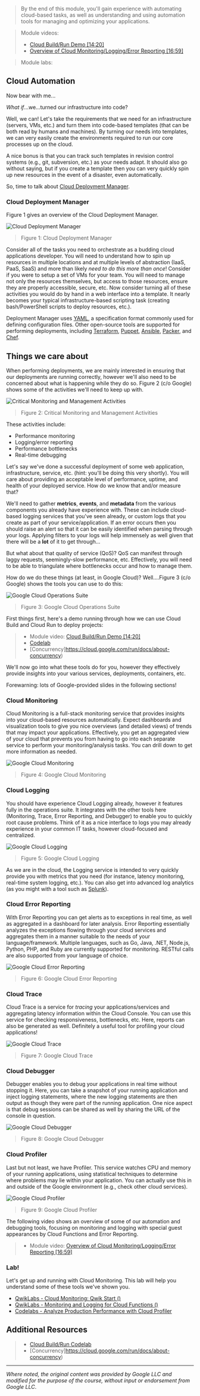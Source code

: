 > By the end of this module, you'll gain experience with automating cloud-based tasks, as well as understanding and using automation tools for managing and optimizing your applications.

> Module videos:
> * [Cloud Build/Run Demo [14:20]](https://youtu.be/VgPF8TKY-BA)
> * [Overview of Cloud Monitoring/Logging/Error Reporting [16:59]](https://youtu.be/muOUkOXxZv8)

> Module labs:

## Cloud Automation

Now bear with me...

*What if*...we...turned our infrastructure into code?

Well, we can!  Let's take the requirements that we need for an infrastructure (servers, VMs, etc.) and turn them into code-based templates (that can be both read by humans and machines).  By turning our needs into templates, we can very easily create the environments required to run our core processes up on the cloud.  

A nice bonus is that you can track such templates in revision control systems (e.g., git, subversion, etc.) as your needs adapt.  It should also go without saying, but if you create a template then you can very quickly spin up new resources in the event of a disaster, even automatically.

So, time to talk about [Cloud Deployment Manager](https://cloud.google.com/deployment-manager/).


### Cloud Deployment Manager

Figure 1 gives an overview of the Cloud Deployment Manager.  

![Cloud Deployment Manager](/CloudAppsDev/assets/images/10-deployment-mgr.png "Cloud Deployment Manager")

> Figure 1: Cloud Deployment Manager

Consider all of the tasks you need to orchestrate as a budding cloud applications developer.  You will need to understand how to spin up resources in multiple locations and at multiple levels of abstraction (IaaS, PaaS, SaaS) and more than likely *need to do this more than once*!  Consider if you were to setup a set of VMs for your team.  You will need to manage not only the resources themselves, but access to those resources, ensure they are properly accessible, secure, etc.  Now consider turning all of these activities you would do by hand in a web interface into a template.  It nearly becomes your typical infrastructure-based scripting task (creating bash/PowerShell scripts to deploy resources, etc.).

Deployment Manager uses [YAML](https://yaml.org/), a specification format commonly used for defining configuration files.  Other open-source tools are supported for performing deployments, including [Terraform](https://www.terraform.io/), [Puppet](https://puppet.com/), [Ansible](https://www.ansible.com/), [Packer](https://www.packer.io/), and [Chef](https://www.chef.io/products/chef-automate).

## Things we care about

When performing deployments, we are mainly interested in ensuring that our deployments are running correctly, however we'll also need to be concerned about what is happening while they do so.  Figure 2 (c/o Google) shows some of the activities we'll need to keep up with.

![Critical Monitoring and Management Activities](/CloudAppsDev/assets/images/10-critical.png "Critical Monitoring and Management Activities")

> Figure 2: Critical Monitoring and Management Activities

These activities include:

* Performance monitoring
* Logging/error reporting
* Performance bottlenecks
* Real-time debugging

Let's say we've done a successful deployment of some web application, infrastructure, service, etc. (hint: you'll be doing this very shortly).  You will care about providing an acceptable level of performance, uptime, and health of your deployed service.  How do we know that and/or measure that?

We'll need to gather **metrics**, **events**, and **metadata** from the various components you already have experience with.  These can include cloud-based logging services that you've seen already, or custom logs that you create as part of your service/application.  If an error occurs then you should raise an alert so that it can be easily identified when parsing through your logs.  Applying filters to your logs will help immensely as well given that there will be a **lot** of it to get through...

But what about that quality of service (QoS)?  QoS can manifest through laggy requests, seemingly-slow performance, etc.  Effectively, you will need to be able to triangulate where bottlenecks occur and how to manage them.

How do we do these things (at least, in Google Cloud)?  Well....Figure 3 (c/o Google) shows the tools you can use to do this:

![Google Cloud Operations Suite](/CloudAppsDev/assets/images/10-ops.png "Google Cloud Operations Suite")

> Figure 3: Google Cloud Operations Suite

First things first, here's a demo running through how we can use Cloud Build and Cloud Run to deploy projects:

> * Module video: [Cloud Build/Run Demo [14:20]](https://youtu.be/VgPF8TKY-BA)
> * [Codelab](https://codelabs.developers.google.com/codelabs/cloud-run-deploy/)
> * [Concurrency]https://cloud.google.com/run/docs/about-concurrency)

We'll now go into what these tools do for you, however they effectively provide insights into your various services, deployments, containers, etc.

Forewarning: lots of Google-provided slides in the following sections!

### Cloud Monitoring

Cloud Monitoring is a full-stack monitoring service that provides insights into your cloud-based resources automatically.  Expect dashboards and visualization tools to give you nice overviews (and detailed views) of trends that may impact your applications.  Effectively, you get an aggregated view of your cloud that prevents you from having to go into each separate service to perform your monitoring/analysis tasks.  You can drill down to get more information as needed.

![Google Cloud Monitoring](/CloudAppsDev/assets/images/10-cloudmon.png "Google Cloud Monitoring")

> Figure 4: Google Cloud Monitoring

### Cloud Logging

You should have experience Cloud Logging already, however it features fully in the operations suite.  It integrates with the other tools here (Monitoring, Trace, Error Reporting, and Debugger) to enable you to quickly root cause problems.  Think of it as a nice interface to logs you may already experience in your common IT tasks, however cloud-focused and centralized.

![Google Cloud Logging](/CloudAppsDev/assets/images/10-cloudlog.png "Google Cloud Logging")

> Figure 5: Google Cloud Logging

As we are in the cloud, the Logging service is intended to very quickly provide you with metrics that you need (for instance, latency monitoring, real-time system logging, etc.).  You can also get into advanced log analytics (as you might with a tool such as [Splunk](https://www.splunk.com/)).

### Cloud Error Reporting

With Error Reporting you can get alerts as to exceptions in real time, as well as aggregated in a dashboard for later analysis.  Error Reporting essentially analyzes the exceptions flowing through your cloud services and aggregates them in a manner suitable to the needs of your language/framework.  Multiple languages, such as Go, Java, .NET, Node.js, Python, PHP, and Ruby are currently supported for monitoring.  RESTful calls are also supported from your language of choice.

![Google Cloud Error Reporting](/CloudAppsDev/assets/images/10-clouderr.png "Google Cloud Error Reporting")

> Figure 6: Google Cloud Error Reporting

### Cloud Trace

Cloud Trace is a service for *tracing* your applications/services and aggregating latency information within the Cloud Console.  You can use this service for checking responsiveness, bottlenecks, etc.  Here, reports can also be generated as well.  Definitely a useful tool for profiling your cloud applications!

![Google Cloud Trace](/CloudAppsDev/assets/images/10-cloudtrace.png "Google Cloud Trace")

> Figure 7: Google Cloud Trace

### Cloud Debugger

Debugger enables you to debug your applications in real time without stopping it.  Here, you can take a snapshot of your running application and inject logging statements, where the new logging statements are then output as though they were part of the running application.  One nice aspect is that debug sessions can be shared as well by sharing the URL of the console in question.

![Google Cloud Debugger](/CloudAppsDev/assets/images/10-clouddebugger.png "Google Cloud Debugger")

> Figure 8: Google Cloud Debugger

### Cloud Profiler

Last but not least, we have Profiler.  This service watches CPU and memory of your running applications, using statistical techniques to determine where problems may lie within your application.  You can actually use this in and outside of the Google environment (e.g., check other cloud services).

![Google Cloud Profiler](/CloudAppsDev/assets/images/10-cloudprofiler.png "Google Cloud Profiler")

> Figure 9: Google Cloud Profiler

The following video shows an overview of some of our automation and debugging tools, focusing on monitoring and logging with special guest appearances by Cloud Functions and Error Reporting.

> * Module video: [Overview of Cloud Monitoring/Logging/Error Reporting [16:59]](https://youtu.be/muOUkOXxZv8)

### Lab!

Let's get up and running with Cloud Monitoring.  This lab will help you understand some of these tools we've shown you.

* [QwikLabs - Cloud Monitoring: Qwik Start ()](https://google.qwiklabs.com/focuses/10600?parent=catalog)
* [QwikLabs - Monitoring and Logging for Cloud Functions ()](https://www.qwiklabs.com/focuses/1833?parent=catalog)
* [Codelabs - Analyze Production Performance with Cloud Profiler](https://codelabs.developers.google.com/codelabs/cloud-profiler)


## Additional Resources

> * [Cloud Build/Run Codelab](https://codelabs.developers.google.com/codelabs/cloud-run-deploy/)
> * [Concurrency]https://cloud.google.com/run/docs/about-concurrency)

<hr size="1" />

*Where noted, the original content was provided by Google LLC and modified for the purpose of the course, without input or endorsement from Google LLC*.
